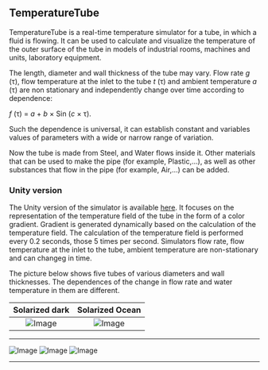 ## TemperatureTube

TemperatureTube is a real-time temperature simulator for a tube, in which a fluid is flowing. It can be used to calculate and visualize the temperature of the outer surface of the tube in models of industrial rooms, machines and units, laboratory equipment. 

The length, diameter and wall thickness of the tube may vary. Flow rate *g* (τ), flow temperature at the inlet to the tube *t* (τ) and ambient temperature *a* (τ) are non stationary and independently change over time according to dependence:

*f* (τ) = *a* + *b* × Sin (*c* × τ).

Such the dependence is universal, it can establish constant and variables values of parameters with a wide or narrow range of variation.

Now the tube is made from Steel, and Water flows inside it. Other materials that can be used to make the pipe (for example, Plastic,...), as well as other substances that flow in the pipe (for example, Air,...) can be added.

### Unity version

The Unity version of the simulator is available [here](https://assetstore.unity.com/packages/slug/192521?_ga=2.52409002.2012061589.1617710108-1802814762.1615540003). It focuses on the representation of the temperature field of the tube in the form of a color gradient. Gradient is generated dynamically based on the calculation of the temperature field. The calculation of the temperature field is performed every 0.2 seconds, those 5 times per second. Simulators flow rate, flow temperature at the inlet to the tube, ambient temperature are non-stationary and can changeg in time.

The picture below shows five tubes of various diameters and wall thicknesses. The dependences of the change in flow rate and water temperature in them are different.

Solarized dark             |  Solarized Ocean
:-------------------------:|:-------------------------:
![Image](https://software-twins.github.io/png/Screenshot_2021-04-07_14-25-35.png)  |  ![Image](https://software-twins.github.io/png/Screenshot_2021-04-07_14-33-03.png)


---

![Image](https://software-twins.github.io/png/Screenshot_2021-04-07_14-25-35.png) ![Image](https://software-twins.github.io/png/Screenshot_2021-04-07_14-33-03.png) ![Image](https://software-twins.github.io/png/Screenshot_2021-04-07_14-37-07.png) 

---

